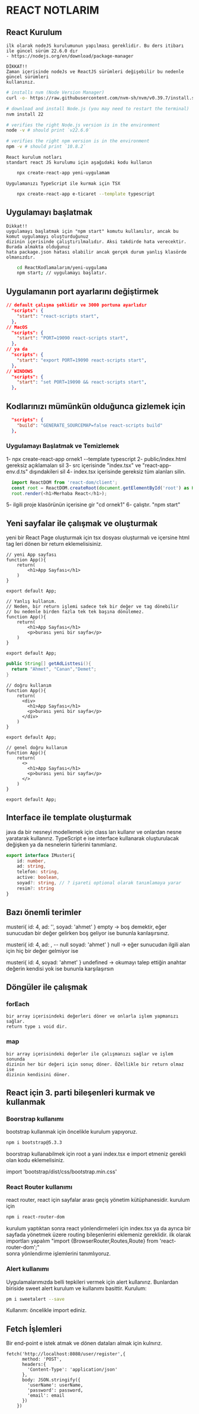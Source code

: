 # REACT NOTLARIM

## React Kurulum

    ilk olarak nodeJS kurulumunun yapılması gereklidir. Bu ders itibarı ile güncel sürüm 22.6.0 dır
    - https://nodejs.org/en/download/package-manager

    DİKKAT!! 
    Zaman içerisinde nodeJs ve ReactJS sürümleri değişebilir bu nedenle güncel sürümleri 
    kullanınız.

```bash
# installs nvm (Node Version Manager)
curl -o- https://raw.githubusercontent.com/nvm-sh/nvm/v0.39.7/install.sh | bash

# download and install Node.js (you may need to restart the terminal)
nvm install 22

# verifies the right Node.js version is in the environment
node -v # should print `v22.6.0`

# verifies the right npm version is in the environment
npm -v # should print `10.8.2`
```

    React kurulum notları
    standart react JS kurulumu için aşağıdaki kodu kullanın

```bash
    npx create-react-app yeni-uygulamam
```

    Uygulamanızı TypeScript ile kurmak için TSX

```bash
    npx create-react-app e-ticaret --template typescript
```

## Uygulamayı başlatmak
    Dikkat!! 
    uygulamayı başlatmak için "npm start" komutu kullanılır, ancak bu komut uygulamayı oluşturduğunuz
    dizinin içerisinde çalıştırılmalıdır. Aksi takdirde hata verecektir. Burada almakta olduğunuz
    hata package.json hatası olabilir ancak gerçek durum yanlış klasörde olmanızdır.

```bash
    cd ReactKodlamalarım/yeni-uygulama
    npm start; // uygulamayı başlatır.
```

## Uygulamanın port ayarlarını değiştirmek

```json
// default çalışma şeklidir ve 3000 portuna ayarlıdır
  "scripts": {
    "start": "react-scripts start",
  },
// MacOS
  "scripts": {
    "start": "PORT=19090 react-scripts start",
  },
// ya da 
  "scripts": {
    "start": "export PORT=19090 react-scripts start",
  },
// WINDOWS
  "scripts": {
    "start": "set PORT=19090 && react-scripts start",
  },
```

## Kodlarınızı mümünkün olduğunca gizlemek için 

```json
  "scripts": {
    "build": "GENERATE_SOURCEMAP=false react-scripts build"
  },
```

### Uygulamayı Başlatmak ve Temizlemek

  1- npx create-react-app ornek1 --template typescript
  2- public/index.html gereksiz açıklamaları sil
  3- src içerisinde "index.tsx" ve "react-app-env.d.ts" dışındakileri sil
  4- index.tsx içerisinde gereksiz tüm alanları silin.
```ts
  import ReactDOM from 'react-dom/client';
  const root = ReactDOM.createRoot(document.getElementById('root') as HTMLElement);
  root.render(<h1>Merhaba React</h1>);
```
  5- ilgili proje klasörünün içerisine gir "cd ornek1"
  6- çalıştır. "npm start"

## Yeni sayfalar ile çalışmak ve oluşturmak

  yeni bir React Page oluşturmak için tsx dosyası oluşturmalı ve
  içersine html tag leri dönen bir return eklemelisisiniz.

```tsx
// yeni App sayfası
function App(){
    return(
        <h1>App Sayfası</h1>        
    )
}

export default App;
```

```tsx
// Yanlış kullanım.
// Neden, bir return işlemi sadece tek bir değer ve tag dönebilir
// bu nedenle birden fazla tek tek başına dönülemez.
function App(){
    return(
        <h1>App Sayfası</h1>  
        <p>burası yeni bir sayfa</p>      
    )
}

export default App;
```

```java
public String[] getAdListtesi(){
  return "Ahmet", "Canan","Demet";
}
```

```tsx
// doğru kullanım
function App(){
    return(
      <div>
        <h1>App Sayfası</h1>  
        <p>burası yeni bir sayfa</p>      
      </div>  
    )
}

export default App;
```

```tsx
// genel doğru kullanım
function App(){
    return(
      <>
        <h1>App Sayfası</h1>  
        <p>burası yeni bir sayfa</p>      
      </>  
    )
}

export default App;
```

## Interface ile template oluşturmak
  java da bir nesneyi modellemek için class ları kullanır ve onlardan
  nesne yaratarak kullanırız. TypeScript e ise interface kullanarak
  oluşturulacak değişken ya da nesnelerin türlerini tanımlarız.

```typescript
export interface IMusteri{
    id: number,
    ad: string,
    telefon: string,
    active: boolean,
    soyad?: string, // ? işareti optional olarak tanımlamaya yarar
    resim?: string
}
```

## Bazı önemli terimler
  musteri{
    id: 4,
    ad: '',
    soyad: 'ahmet'
  }
  empty -> boş demektir, eğer sunucudan bir değer gelirken boş geliyor ise bununla karılaşırsınız.

  musteri{
    id: 4,
    ad: , -- null
    soyad: 'ahmet'
  }
  null -> eğer sunucudan ilgili alan için hiç bir değer gelmiyor ise 

  musteri{
    id: 4,
    soyad: 'ahmet'
  }
  undefined -> okumayı talep ettiğin anahtar değerin kendisi yok ise
  bununla karşılaşırsın

  ## Döngüler ile çalışmak

  ### forEach

    bir array içerisindeki değerleri döner ve onlarla işlem yapmanızı sağlar.
    return type ı void dir.
  
  ### map

    bir array içerisindeki değerler ile çalışmanızı sağlar ve işlem sonunda
    dizinin her bir değeri için sonuç döner. ÖZellikle bir return olmaz ise
    dizinin kendisini döner.

## React için 3. parti bileşenleri kurmak ve kullanmak

### Boorstrap kullanımı

  bootstrap kullanmak için öncelikle kurulum yapıyoruz.
```bash
npm i bootstrap@5.3.3
```
  boorstrap kullanabilmek için root a yani index.tsx e import etmeniz gerekli
  olan kodu eklemelisiniz.

  import 'bootstrap/dist/css/bootstrap.min.css'

### React Router kullanımı

  react router, react için sayfalar arası geçiş yönetim kütüphanesidir. kurulum için

```bash
npm i react-router-dom
```

  kurulum yaptıktan sonra react yönlendirmeleri için index.tsx ya da ayrıca bir sayfada 
  yönetmek üzere routing bileşenlerini eklemeniz gereklidir.
  ilk olarak importları yapalım
  "import {BrowserRouter,Routes,Route} from 'react-router-dom';"  
  sonra yönlendirme işlemlerini tanımlıyoruz.


### Alert kullanımı
  Uygulamalarımızda belli tepkileri vermek için alert kullanırız. Bunlardan biriside sweet alert
  kurulum ve kullanımı basittir.
  Kurulum:
```bash
pm i sweetalert --save
```
  Kullanım:
  öncelikle import ediniz.


## Fetch İşlemleri

  Bir end-point e istek atmak ve dönen dataları almak için kulnırız.

```tsx
fetch('http://localhost:8080/user/register',{
      method: 'POST',
      headers:{
        'Content-Type': 'application/json'
      },
      body: JSON.stringify({
        'userName': userName,
        'password': password,
        'email': email
      })
    })
```